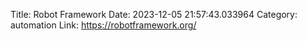Title: Robot Framework
Date: 2023-12-05 21:57:43.033964
Category: automation
Link: https://robotframework.org/
